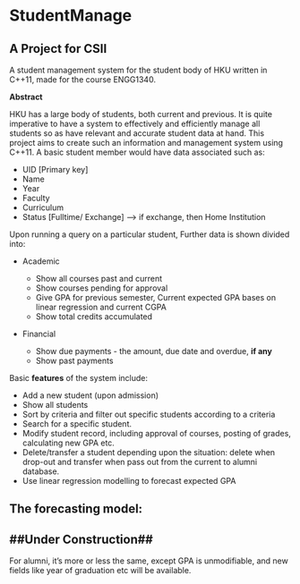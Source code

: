 # StudentManage
## A Project for CSII

A student management system for the student body of HKU written in C++11, made for the course ENGG1340.

**Abstract**

HKU has a large body of students, both current and previous. It is quite imperative to have a system to effectively and efficiently manage all students so as have relevant and accurate student data at hand. This project aims to create such an information and management system using C++11. A basic student member would have data associated such as:
- UID [Primary key]
- Name
- Year
- Faculty
- Curriculum
- Status [Fulltime/ Exchange] --> if exchange, then Home Institution

Upon running a query on a particular student, Further data is shown divided into:
- Academic
  - Show all courses past and current
  - Show courses pending for approval
  - Give GPA for previous semester, Current expected GPA bases on linear regression and current CGPA
  - Show total credits accumulated

- Financial
  - Show due payments - the amount, due date and overdue, **if any**
  - Show past payments

Basic **features** of the system include:
- Add a new student (upon admission)
- Show all students
- Sort by criteria and filter out specific students according to a criteria
- Search for a specific student.
- Modify student record, including approval of courses, posting of grades, calculating new GPA etc.
- Delete/transfer a student depending upon the situation: delete when drop-out and transfer when pass out from the current to alumni database.
- Use linear regression modelling to forecast expected GPA

The forecasting model:
-------------------------------------------------
##Under Construction##
-------------------------------------------------

For alumni, it’s more or less the same, except GPA is unmodifiable, and new fields like year of graduation etc will be available.
